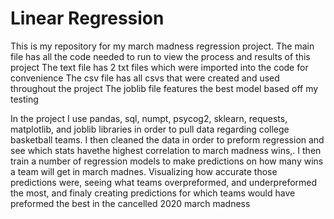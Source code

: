 # Linear Regression

This is my repository for my march madness regression project.
The main file has all the code needed to run to view the process and results of this project
The text file has 2 txt files which were imported into the code for convenience
The csv file has all csvs that were created and used throughout the project
The joblib file features the best model based off my testing

In the project I use pandas, sql, numpt, psycog2, sklearn, requests, matplotlib, and joblib libraries in order to pull data regarding college basketball teams. I then cleaned the data in order to preform regression and see which stats havethe highest correlation to march madness wins,.
I then train a number of regression models to make predictions on how many wins a team will get in march madnes. Visualizing how accurate those predictions were, seeing what teams overpreformed, and underpreformed the most, and finaly creating predictions for which teams would have preformed the best in the cancelled 2020 march madness
 
